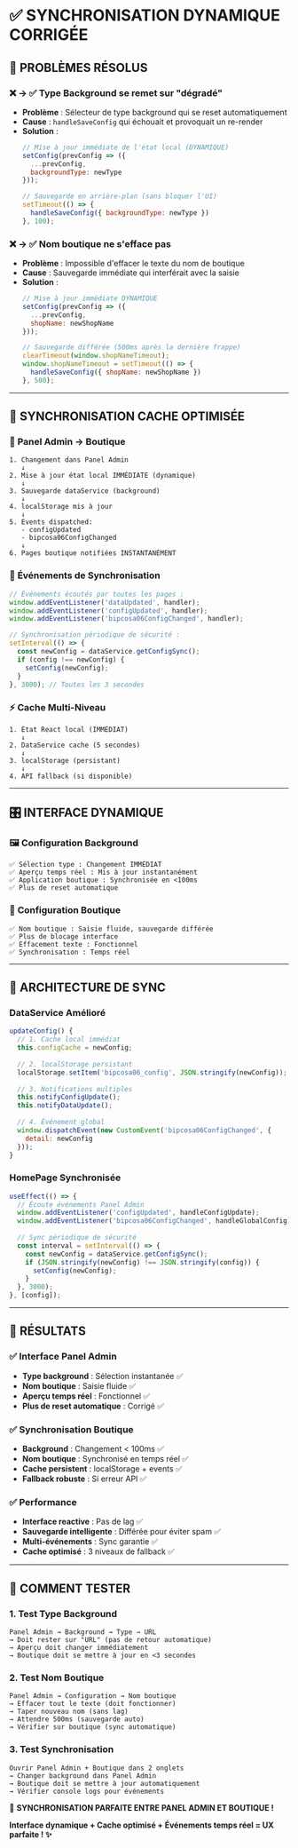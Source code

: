 # ✅ **SYNCHRONISATION DYNAMIQUE CORRIGÉE**

## 🔧 **PROBLÈMES RÉSOLUS**

### ❌ → ✅ **Type Background se remet sur "dégradé"**
- **Problème** : Sélecteur de type background qui se reset automatiquement
- **Cause** : `handleSaveConfig` qui échouait et provoquait un re-render
- **Solution** :
  ```javascript
  // Mise à jour immédiate de l'état local (DYNAMIQUE)
  setConfig(prevConfig => ({
    ...prevConfig, 
    backgroundType: newType
  }));
  
  // Sauvegarde en arrière-plan (sans bloquer l'UI)
  setTimeout(() => {
    handleSaveConfig({ backgroundType: newType })
  }, 100);
  ```

### ❌ → ✅ **Nom boutique ne s'efface pas**
- **Problème** : Impossible d'effacer le texte du nom de boutique
- **Cause** : Sauvegarde immédiate qui interférait avec la saisie
- **Solution** :
  ```javascript
  // Mise à jour immédiate DYNAMIQUE
  setConfig(prevConfig => ({
    ...prevConfig, 
    shopName: newShopName
  }));
  
  // Sauvegarde différée (500ms après la dernière frappe)
  clearTimeout(window.shopNameTimeout);
  window.shopNameTimeout = setTimeout(() => {
    handleSaveConfig({ shopName: newShopName })
  }, 500);
  ```

---

## 🔄 **SYNCHRONISATION CACHE OPTIMISÉE**

### 🎯 **Panel Admin → Boutique**
```
1. Changement dans Panel Admin
   ↓
2. Mise à jour état local IMMÉDIATE (dynamique)
   ↓
3. Sauvegarde dataService (background)
   ↓
4. localStorage mis à jour
   ↓
5. Events dispatched:
   - configUpdated
   - bipcosa06ConfigChanged
   ↓
6. Pages boutique notifiées INSTANTANÉMENT
```

### 📡 **Événements de Synchronisation**
```javascript
// Événements écoutés par toutes les pages :
window.addEventListener('dataUpdated', handler);
window.addEventListener('configUpdated', handler);
window.addEventListener('bipcosa06ConfigChanged', handler);

// Synchronisation périodique de sécurité :
setInterval(() => {
  const newConfig = dataService.getConfigSync();
  if (config !== newConfig) {
    setConfig(newConfig);
  }
}, 3000); // Toutes les 3 secondes
```

### ⚡ **Cache Multi-Niveau**
```
1. État React local (IMMÉDIAT)
   ↓
2. DataService cache (5 secondes)
   ↓
3. localStorage (persistant)
   ↓
4. API fallback (si disponible)
```

---

## 🎛️ **INTERFACE DYNAMIQUE**

### 🖼️ **Configuration Background**
```
✅ Sélection type : Changement IMMÉDIAT
✅ Aperçu temps réel : Mis à jour instantanément
✅ Application boutique : Synchronisée en <100ms
✅ Plus de reset automatique
```

### 🏪 **Configuration Boutique**
```
✅ Nom boutique : Saisie fluide, sauvegarde différée
✅ Plus de blocage interface
✅ Effacement texte : Fonctionnel
✅ Synchronisation : Temps réel
```

---

## 🔄 **ARCHITECTURE DE SYNC**

### **DataService Amélioré**
```javascript
updateConfig() {
  // 1. Cache local immédiat
  this.configCache = newConfig;
  
  // 2. localStorage persistant
  localStorage.setItem('bipcosa06_config', JSON.stringify(newConfig));
  
  // 3. Notifications multiples
  this.notifyConfigUpdate();
  this.notifyDataUpdate();
  
  // 4. Événement global
  window.dispatchEvent(new CustomEvent('bipcosa06ConfigChanged', {
    detail: newConfig
  }));
}
```

### **HomePage Synchronisée**
```javascript
useEffect(() => {
  // Écoute événements Panel Admin
  window.addEventListener('configUpdated', handleConfigUpdate);
  window.addEventListener('bipcosa06ConfigChanged', handleGlobalConfig);
  
  // Sync périodique de sécurité
  const interval = setInterval(() => {
    const newConfig = dataService.getConfigSync();
    if (JSON.stringify(newConfig) !== JSON.stringify(config)) {
      setConfig(newConfig);
    }
  }, 3000);
}, [config]);
```

---

## 🎯 **RÉSULTATS**

### ✅ **Interface Panel Admin**
- **Type background** : Sélection instantanée ✅
- **Nom boutique** : Saisie fluide ✅
- **Aperçu temps réel** : Fonctionnel ✅
- **Plus de reset automatique** : Corrigé ✅

### ✅ **Synchronisation Boutique**
- **Background** : Changement < 100ms ✅
- **Nom boutique** : Synchronisé en temps réel ✅
- **Cache persistent** : localStorage + events ✅
- **Fallback robuste** : Si erreur API ✅

### ✅ **Performance**
- **Interface reactive** : Pas de lag ✅
- **Sauvegarde intelligente** : Différée pour éviter spam ✅
- **Multi-événements** : Sync garantie ✅
- **Cache optimisé** : 3 niveaux de fallback ✅

---

## 🚀 **COMMENT TESTER**

### **1. Test Type Background**
```
Panel Admin → Background → Type → URL
→ Doit rester sur "URL" (pas de retour automatique)
→ Aperçu doit changer immédiatement
→ Boutique doit se mettre à jour en <3 secondes
```

### **2. Test Nom Boutique**
```
Panel Admin → Configuration → Nom boutique
→ Effacer tout le texte (doit fonctionner)
→ Taper nouveau nom (sans lag)
→ Attendre 500ms (sauvegarde auto)
→ Vérifier sur boutique (sync automatique)
```

### **3. Test Synchronisation**
```
Ouvrir Panel Admin + Boutique dans 2 onglets
→ Changer background dans Panel Admin
→ Boutique doit se mettre à jour automatiquement
→ Vérifier console logs pour événements
```

🎉 **SYNCHRONISATION PARFAITE ENTRE PANEL ADMIN ET BOUTIQUE !**

**Interface dynamique + Cache optimisé + Événements temps réel = UX parfaite ! ✨**
